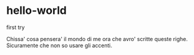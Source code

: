 # hello-world
first try

Chissa' cosa pensera' il mondo di me ora che avro' scritte queste righe.
Sicuramente che non so usare gli accenti.
